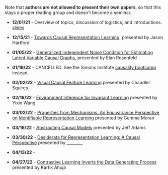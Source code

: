 Note that **authors are not allowed to present their own papers**, so that this stays a proper reading group and doesn't become a seminar.

* **12/01/21** - Overview of topics, discussion of logistics, and introductions. [slides](slides/causal-rep-learning-reading-group.pdf)

* **12/15/21** - [Towards Causal Representation Learning](https://arxiv.org/abs/2102.11107), presented by Jason Hartford

* **01/05/22** - [Generalized Independent Noise Condition for Estimating Latent Variable Causal Graphs](https://proceedings.neurips.cc/paper/2020/file/aa475604668730af60a0a87cc92604da-Paper.pdf), presented by Elan Rosenfeld

* **01/19/22** - CANCELLED. See the Simons Institute [causality bootcamp](https://simons.berkeley.edu/workshops/causality-2022-bc) instead.

* **02/02/22** - [Visual Causal Feature Learning]( https://arxiv.org/pdf/1412.2309.pdf) presented by Chandler Squires

* **02/16/22** - [Environment Inference for Invariant Learning](https://arxiv.org/abs/2010.07249) presented by Yixin Wang

* **03/02/22** - [Properties from Mechanisms: An Equivariance Perspective on Identifiable Representation Learning](https://arxiv.org/abs/2110.15796) presented by Gemma Moran

* **03/16/22** - [Abstracting Causal Models](https://www.cs.cornell.edu/home/halpern/papers/abstraction.pdf) presented by Jeff Adams

* **03/30/22** - [Desiderata for Representation Learning: A Causal Perspective](https://arxiv.org/abs/2109.03795) presented by ________

* **04/13/22** - 

* **04/27/22** - [Contrastive Learning Inverts the Data Generating Process](http://proceedings.mlr.press/v139/zimmermann21a/zimmermann21a.pdf) presented by Kartik Ahuja
